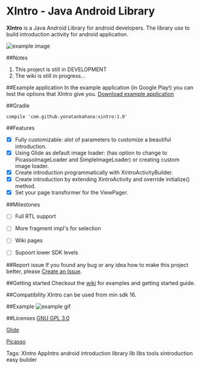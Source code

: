 # XIntro - Java Android Library
**XIntro** is a Java Android Library for android developers. The library use to build introduction activity for android application.

![example image](http://up416.siz.co.il/up2/mkvkyjnyznjq.png "Example image")

##Notes
1. This project is still in DEVELOPMENT
2. The wiki is still in progress...

##Example application 
In the example application (in Google Play!) you can test the options that XIntro give you.
[Download example application](https://play.google.com/store/apps/details?id=com.github.yonatankahana.introexample)

##Gradle
```
compile 'com.github.yonatankahana:xintro:1.0'
```

##Features
- [x] Fully customizable: alot of parameters to customize a beautiful introduction.
- [x] Using Glide as default image loader: (has option to change to PicassoImageLoader and SimpleImageLoader) or creating custom image loader.
- [x] Create introduction programmatically with XintroActivityBuilder.
- [x] Create introduction by extending XintroActivity and override initialize() method.
- [x] Set your page transformer for the ViewPager.

##Milestones
- [ ] Full RTL support
- [ ] More fragment impl's for selection
- [ ] Wiki pages
- [ ] Supoort lower SDK levels


##Report issue
If you found any bug or any idea how to make this project better, please [Create an Issue](https://github.com/yonatankahana/xintro/issues/new).

##Getting started
Checkout the [wiki](https://github.com/yonatankahana/xintro/wiki/) for examples and getting started guide.

##Compatibility
XIntro can be used from min sdk 16.

##Example
![example gif](https://media.giphy.com/media/l2QZPBh8ls6mH8JO0/giphy.gif "Example gif")



##Licenses
[GNU GPL 3.0](http://www.gnu.org/licenses/gpl-3.0.en.html)

[Glide](https://github.com/bumptech/glide/blob/master/LICENSE)

[Picasso](https://github.com/square/picasso/blob/master/LICENSE.txt)







Tags: XIntro AppIntro android introduction library lib libs tools xintroduction easy builder

